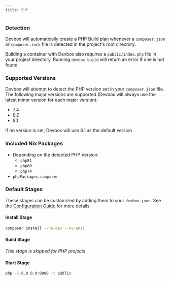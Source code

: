 ```yaml
---
title: PHP
---
```


### Detection

Devbox will automatically create a PHP Build plan whenever a `composer.json` or `composer.lock` file is detected in the project's root directory. 

Building a container with Devbox also requires a `public/index.php` file in your project directory. Running `devbox build` will return an error if one is not found. 

### Supported Versions

Devbox will attempt to detect the PHP version set in your `composer.json` file. The following major versions are supported (Devbox will always use the latest minor version for each major version):
* 7.4
* 8.0
* 8.1

If no version is set, Devbox will use 8.1 as the default version

### Included Nix Packages

* Depending on the detected PHP Version:
  * `php81`
  * `php80`
  * `php74`
* `phpPackages.composer`


### Default Stages

These stages can be customized by adding them to your `devbox.json`. See the [Configuration Guide](../configuration.md) for more details

#### Install Stage

```bash
composer install --no-dev --no-ansi
```


#### Build Stage

*This stage is skipped for PHP projects*

#### Start Stage

```bash
php -S 0.0.0.0:8080 -t public
```

